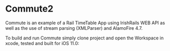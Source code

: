 # Commute2
Commute is an example of a Rail TimeTable App using IrishRails WEB API as well as the use of stream parsing (XMLParser) and AlamoFire 4.7.

To build and run Commute simply clone project and open the Workspace in xcode, tested and built for iOS 11.0:
